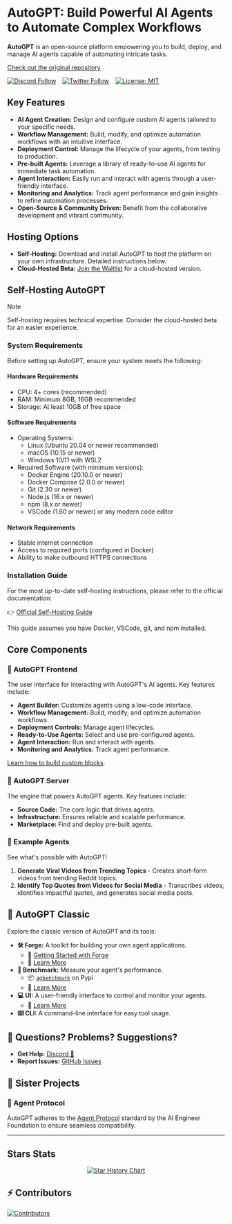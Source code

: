 # AutoGPT: Build Powerful AI Agents to Automate Complex Workflows

**AutoGPT** is an open-source platform empowering you to build, deploy, and manage AI agents capable of automating intricate tasks.

[Check out the original repository](https://github.com/Significant-Gravitas/AutoGPT)

[![Discord Follow](https://dcbadge.vercel.app/api/server/autogpt?style=flat)](https://discord.gg/autogpt) &ensp;
[![Twitter Follow](https://img.shields.io/twitter/follow/Auto_GPT?style=social)](https://twitter.com/Auto_GPT) &ensp;
[![License: MIT](https://img.shields.io/badge/License-MIT-yellow.svg)](https://opensource.org/licenses/MIT)

## Key Features

*   **AI Agent Creation:** Design and configure custom AI agents tailored to your specific needs.
*   **Workflow Management:** Build, modify, and optimize automation workflows with an intuitive interface.
*   **Deployment Control:** Manage the lifecycle of your agents, from testing to production.
*   **Pre-built Agents:** Leverage a library of ready-to-use AI agents for immediate task automation.
*   **Agent Interaction:** Easily run and interact with agents through a user-friendly interface.
*   **Monitoring and Analytics:** Track agent performance and gain insights to refine automation processes.
*   **Open-Source & Community Driven:** Benefit from the collaborative development and vibrant community.

## Hosting Options

*   **Self-Hosting:** Download and install AutoGPT to host the platform on your own infrastructure.  Detailed instructions below.
*   **Cloud-Hosted Beta:**  [Join the Waitlist](https://bit.ly/3ZDijAI) for a cloud-hosted version.

## Self-Hosting AutoGPT

> [!NOTE]
> Self-hosting requires technical expertise.  Consider the cloud-hosted beta for an easier experience.

### System Requirements

Before setting up AutoGPT, ensure your system meets the following:

#### Hardware Requirements

*   CPU: 4+ cores (recommended)
*   RAM: Minimum 8GB, 16GB recommended
*   Storage: At least 10GB of free space

#### Software Requirements

*   Operating Systems:
    *   Linux (Ubuntu 20.04 or newer recommended)
    *   macOS (10.15 or newer)
    *   Windows 10/11 with WSL2
*   Required Software (with minimum versions):
    *   Docker Engine (20.10.0 or newer)
    *   Docker Compose (2.0.0 or newer)
    *   Git (2.30 or newer)
    *   Node.js (16.x or newer)
    *   npm (8.x or newer)
    *   VSCode (1.60 or newer) or any modern code editor

#### Network Requirements

*   Stable internet connection
*   Access to required ports (configured in Docker)
*   Ability to make outbound HTTPS connections

### Installation Guide

For the most up-to-date self-hosting instructions, please refer to the official documentation:

👉 [Official Self-Hosting Guide](https://docs.agpt.co/platform/getting-started/)

This guide assumes you have Docker, VSCode, git, and npm installed.

## Core Components

### 🧱 AutoGPT Frontend

The user interface for interacting with AutoGPT's AI agents.  Key features include:

*   **Agent Builder:** Customize agents using a low-code interface.
*   **Workflow Management:** Build, modify, and optimize automation workflows.
*   **Deployment Controls:** Manage agent lifecycles.
*   **Ready-to-Use Agents:** Select and use pre-configured agents.
*   **Agent Interaction:** Run and interact with agents.
*   **Monitoring and Analytics:** Track agent performance.

[Learn how to build custom blocks](https://docs.agpt.co/platform/new_blocks/).

### 💽 AutoGPT Server

The engine that powers AutoGPT agents. Key features include:

*   **Source Code:** The core logic that drives agents.
*   **Infrastructure:** Ensures reliable and scalable performance.
*   **Marketplace:** Find and deploy pre-built agents.

### 🐙 Example Agents

See what's possible with AutoGPT!

1.  **Generate Viral Videos from Trending Topics** - Creates short-form videos from trending Reddit topics.
2.  **Identify Top Quotes from Videos for Social Media** - Transcribes videos, identifies impactful quotes, and generates social media posts.

## 🤖 AutoGPT Classic

Explore the classic version of AutoGPT and its tools:

*   **🛠️ Forge:** A toolkit for building your own agent applications.
    *   🚀 [Getting Started with Forge](https://github.com/Significant-Gravitas/AutoGPT/blob/master/classic/forge/tutorials/001_getting_started.md)
    *   📘 [Learn More](https://github.com/Significant-Gravitas/AutoGPT/tree/master/classic/forge)
*   **🎯 Benchmark:** Measure your agent's performance.
    *   📦 [`agbenchmark`](https://pypi.org/project/agbenchmark/) on Pypi
    *   📘 [Learn More](https://github.com/Significant-Gravitas/AutoGPT/tree/master/classic/benchmark)
*   **💻 UI:** A user-friendly interface to control and monitor your agents.
    *   📘 [Learn More](https://github.com/Significant-Gravitas/AutoGPT/tree/master/classic/frontend)
*   **⌨️ CLI:**  A command-line interface for easy tool usage.

## 🤔 Questions? Problems? Suggestions?

*   **Get Help:** [Discord 💬](https://discord.gg/autogpt)
*   **Report Issues:** [GitHub Issues](https://github.com/Significant-Gravitas/AutoGPT/issues/new/choose)

## 🤝 Sister Projects

### 🔄 Agent Protocol

AutoGPT adheres to the [Agent Protocol](https://agentprotocol.ai/) standard by the AI Engineer Foundation to ensure seamless compatibility.

---

## Stars Stats

<!-- Star History Chart -->

<p align="center">
<a href="https://star-history.com/#Significant-Gravitas/AutoGPT">
  <picture>
    <source media="(prefers-color-scheme: dark)" srcset="https://api.star-history.com/svg?repos=Significant-Gravitas/AutoGPT&type=Date&theme=dark" />
    <source media="(prefers-color-scheme: light)" srcset="https://api.star-history.com/svg?repos=Significant-Gravitas/AutoGPT&type=Date" />
    <img alt="Star History Chart" src="https://api.star-history.com/svg?repos=Significant-Gravitas/AutoGPT&type=Date" />
  </picture>
</a>
</p>

## ⚡ Contributors

<!-- Contributors Image -->

<a href="https://github.com/Significant-Gravitas/AutoGPT/graphs/contributors" alt="View Contributors">
  <img src="https://contrib.rocks/image?repo=Significant-Gravitas/AutoGPT&max=1000&columns=10" alt="Contributors" />
</a>